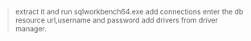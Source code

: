 > extract it and run sqlworkbench64.exe
> add connections enter the db resource url,username and password
> add drivers from driver manager.